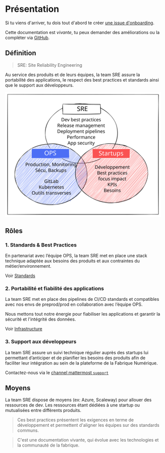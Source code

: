 # Présentation

Si tu viens d'arriver, tu dois tout d'abord te créer [une issue d'onboarding](https://github.com/SocialGouv/www/issues/new/choose).

Cette documentation est _vivante_, tu peux demander des améliorations ou la compléter via [GitHub](https://github.com/socialgouv/support/edit/master/docs/).

## Définition

> SRE: Site Reliability Engineering

Au service des produits et de leurs équipes, la team SRE assure la portabilité des applications, le respect des best practices et standards ainsi que le support aux développeurs.

[![](/img/teams.svg ":size=600x500")](https://excalidraw.com/#json=6249038793932800,yBgzwcanigJBX4fwshKIFw)

## Rôles

### 1. Standards & Best Practices

En partenariat avec l’équipe OPS, la team SRE met en place une stack technique adaptée aux besoins des produits et aux contraintes du métier/environnement.

Voir [Standards](/docs/standards)

### 2. Portabilité et fiabilité des applications

La team SRE met en place des pipelines de CI/CD standards et compatibles avec nos envs de preprod/prod en collaboration avec l’équipe OPS.

Nous mettons tout notre énergie pour fiabiliser les applications et garantir la sécurité et l'intégrité des données.

Voir [Infrastructure](/docs/infrastructure)

### 3. Support aux développeurs

La team SRE assure un suivi technique régulier auprès des startups lui permettant d’anticiper et de planifier les besoins des produits afin de faciliter leur intégration au sein de la plateforme de la Fabrique Numérique.

Contactez-nous via le [channel mattermost `support`](https://mattermost.fabrique.social.gouv.fr/default/channels/g-support)

## Moyens

La team SRE dispose de moyens (ex: Azure, Scaleway) pour allouer des ressources de dev. Les ressources étant dédiées à une startup ou mutualisées entre différents produits.

> Ces best practices présentent les exigences en terme de développement et permettent d'aligner les équipes sur des standards communs.

> C'est une documentation vivante, qui évolue avec les technologies et la communauté de la fabrique.

